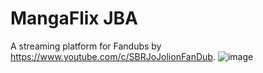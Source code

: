 # MangaFlix JBA
 A streaming platform for Fandubs by https://www.youtube.com/c/SBRJoJolionFanDub.
![image](https://user-images.githubusercontent.com/65307197/147779281-33e4f323-74fd-49d8-a200-e811ab77766a.png)

